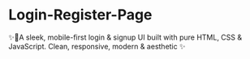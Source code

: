 # Login-Register-Page
✨🍃A sleek, mobile-first login &amp; signup UI built with pure HTML, CSS &amp; JavaScript.   Clean, responsive, modern &amp; aesthetic ✨
